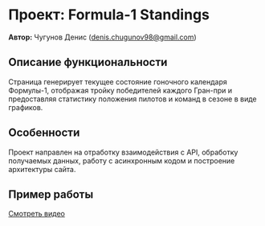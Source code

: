 # Проект: Formula-1 Standings

**Автор:** Чугунов Денис (denis.chugunov98@gmail.com)

## Описание функциональности
Страница генерирует текущее состояние гоночного календаря Формулы-1, отображая тройку победителей каждого Гран-при и предоставляя статистику положения пилотов и команд в сезоне в виде графиков.

## Особенности
Проект направлен на отработку взаимодействия с API, обработку получаемых данных, работу с асинхронным кодом и построение архитектуры сайта.

## Пример работы
[Смотреть видео](https://drive.google.com/file/d/16In2_GXoZ9vl_81HWIg0AxnoBB1a3bOm/view?usp=sharing)
